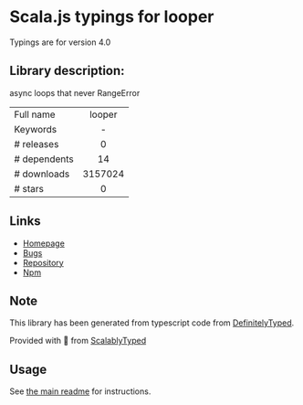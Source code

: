 
# Scala.js typings for looper

Typings are for version 4.0

## Library description:
async loops that never RangeError

|                    |                 |
| ------------------ | :-------------: |
| Full name          | looper |
| Keywords           | - |
| # releases         | 0 |
| # dependents       | 14 |
| # downloads        | 3157024 |
| # stars            | 0 |

## Links
- [Homepage](https://github.com/dominictarr/looper)
- [Bugs](https://github.com/dominictarr/looper/issues)
- [Repository](https://github.com/dominictarr/looper)
- [Npm](https://www.npmjs.com/package/looper)
    


## Note
This library has been generated from typescript code from [DefinitelyTyped](https://definitelytyped.org).

Provided with :purple_heart: from [ScalablyTyped](https://github.com/oyvindberg/ScalablyTyped)

## Usage
See [the main readme](../../readme.md) for instructions.


